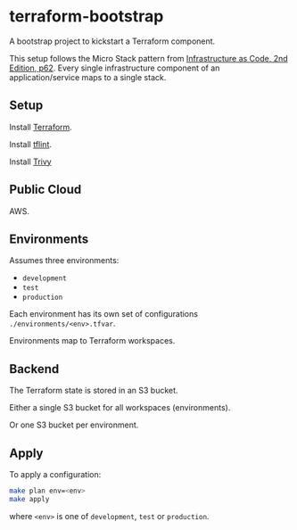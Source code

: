 # terraform-bootstrap

A bootstrap project to kickstart a Terraform component.

This setup follows the Micro Stack pattern from [Infrastructure as Code, 2nd Edition, p62](https://www.oreilly.com/library/view/infrastructure-as-code/9781098114664/). Every single infrastructure component of an application/service maps to a single stack.

## Setup

Install [Terraform](https://developer.hashicorp.com/terraform/install?product_intent=terraform).

Install [tflint](https://github.com/terraform-linters/tflint).

Install [Trivy](https://trivy.dev/latest/getting-started/)

## Public Cloud

AWS.

## Environments

Assumes three environments:

- `development`
- `test`
- `production`

Each environment has its own set of configurations `./environments/<env>.tfvar`.

Environments map to Terraform workspaces.

## Backend

The Terraform state is stored in an S3 bucket.

Either a single S3 bucket for all workspaces (environments).

Or one S3 bucket per environment.

## Apply

To apply a configuration:

```bash
make plan env=<env>
make apply
```

where `<env>` is one of `development`, `test` or `production`.
